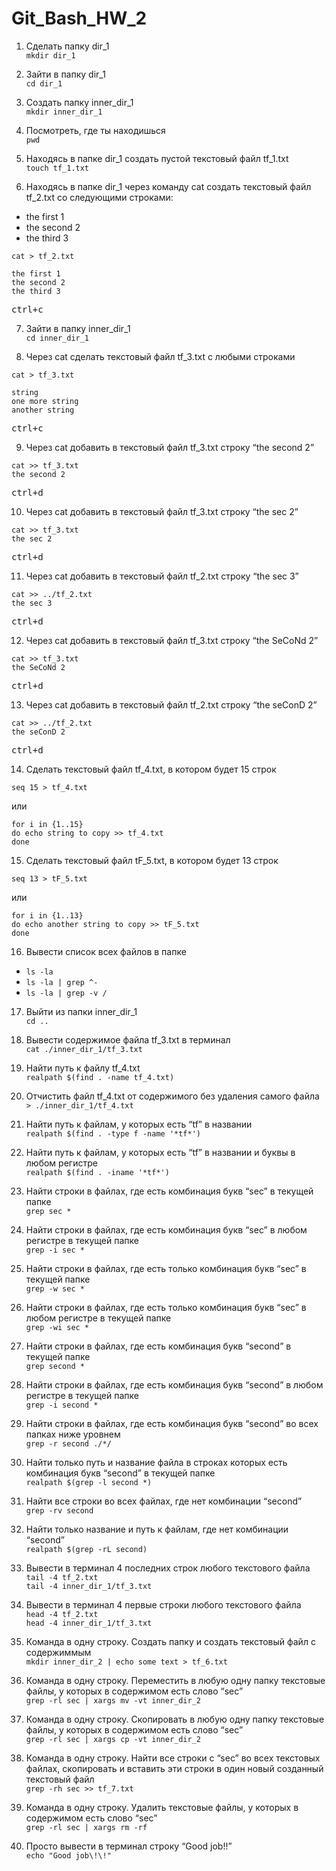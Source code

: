 # Git_Bash_HW_2

1. Сделать папку dir_1  
`mkdir dir_1`

2. Зайти в папку dir_1  
`cd dir_1`

3. Создать папку inner_dir_1  
`mkdir inner_dir_1`

4. Посмотреть, где ты находишься  
`pwd`

5. Находясь в папке dir_1 создать пустой текстовый файл tf_1.txt  
`touch tf_1.txt`

6. Находясь в папке dir_1 через команду cat создать текстовый файл tf_2.txt со следующими строками:
- the first 1
- the second 2
- the third 3  

`cat > tf_2.txt`
```
the first 1
the second 2
the third 3
```
<pre><kbd>ctrl</kbd>+<kbd>c</kbd></pre>
  
7. Зайти в папку inner_dir_1  
`cd inner_dir_1`

8. Через cat сделать текстовый файл tf_3.txt  c любыми строками  

`cat > tf_3.txt`
```
string
one more string
another string
```
<pre><kbd>ctrl</kbd>+<kbd>c</kbd></pre>
 
9. Через cat добавить в текстовый файл tf_3.txt строку “the second 2”    

`cat >> tf_3.txt`  
`the second 2`
<pre><kbd>ctrl</kbd>+<kbd>d</kbd></pre>

10. Через cat добавить в текстовый файл tf_3.txt строку “the sec 2”  

`cat >> tf_3.txt`  
`the sec 2`
<pre><kbd>ctrl</kbd>+<kbd>d</kbd></pre>

11. Через cat добавить в текстовый файл tf_2.txt строку “the sec 3”  

`cat >> ../tf_2.txt`  
`the sec 3`
<pre><kbd>ctrl</kbd>+<kbd>d</kbd></pre>

12. Через cat добавить в текстовый файл tf_3.txt строку “the SeCoNd 2”  

`cat >> tf_3.txt`  
`the SeCoNd 2`
<pre><kbd>ctrl</kbd>+<kbd>d</kbd></pre> 
 
13. Через cat добавить в текстовый файл tf_2.txt строку “the seConD 2”  

`cat >> ../tf_2.txt`  
`the seConD 2`
<pre><kbd>ctrl</kbd>+<kbd>d</kbd></pre>

14. Сделать текстовый файл tf_4.txt, в котором будет 15 строк

`seq 15 > tf_4.txt`  

или  

```
for i in {1..15}
do echo string to copy >> tf_4.txt
done
```
15. Сделать текстовый файл tF_5.txt, в котором будет 13 строк  

`seq 13 > tF_5.txt`  

или  

```
for i in {1..13}
do echo another string to copy >> tF_5.txt
done
```
16. Вывести список всех файлов в папке  
- `ls -la`
- `ls -la | grep ^-`
- `ls -la | grep -v /`

17. Выйти из папки inner_dir_1  
`cd ..`

18. Вывести содержимое файла tf_3.txt в терминал  
`cat ./inner_dir_1/tf_3.txt`

19. Найти путь к файлу tf_4.txt  
`realpath $(find . -name tf_4.txt)`

20. Отчистить файл tf_4.txt от содержимого без удаления самого файла  
`> ./inner_dir_1/tf_4.txt`

21. Найти путь к файлам, у которых есть “tf” в названии  
`realpath $(find . -type f -name '*tf*')`

22. Найти путь к файлам, у которых есть “tf” в названии и буквы в любом регистре    
`realpath $(find . -iname '*tf*')`

23. Найти строки в файлах, где есть комбинация букв “sec” в текущей папке  
`grep sec *`

24. Найти строки в файлах, где есть комбинация букв “sec” в любом регистре в текущей папке  
`grep -i sec *` 
 
25. Найти строки в файлах, где есть только комбинация букв “sec” в текущей папке  
`grep -w sec *`

26. Найти строки в файлах, где есть только комбинация букв “sec” в любом регистре в текущей папке  
`grep -wi sec *`
 
27. Найти строки в файлах, где есть комбинация букв “second” в текущей папке  
`grep second *`

28. Найти строки в файлах, где есть комбинация букв “second” в любом регистре в текущей папке  
`grep -i second *`

29. Найти строки в файлах, где есть комбинация букв “second” во всех папках ниже уровнем    
`grep -r second ./*/`

30. Найти только путь и название файла в строках которых есть комбинация букв “second” в текущей папке  
`realpath $(grep -l second *)`

31. Найти все строки во всех файлах, где нет комбинации “second”   
`grep -rv second`

32. Найти только название и путь к файлам, где нет комбинации “second”  
`realpath $(grep -rL second)`

33. Вывести в терминал 4 последних строк любого текстового файла  
`tail -4 tf_2.txt`  
`tail -4 inner_dir_1/tf_3.txt`  

34. Вывести в терминал 4 первые строки любого текстового файла  
`head -4 tf_2.txt`  
`head -4 inner_dir_1/tf_3.txt`
 
35. Команда в одну строку. Создать папку и создать текстовый файл с содержиммым  
`mkdir inner_dir_2 | echo some text > tf_6.txt`

36. Команда в одну строку. Переместить в любую одну папку текстовые файлы, у которых в содержимом есть слово “sec”  
`grep -rl sec | xargs mv -vt inner_dir_2`

37. Команда в одну строку. Скопировать в любую одну папку текстовые файлы, у которых в содержимом есть слово “sec”  
`grep -rl sec | xargs cp -vt inner_dir_2`

38. Команда в одну строку. Найти все строки c “sec” во всех текстовых файлах, скопировать и вставить эти строки в один новый созданный текстовый файл  
`grep -rh sec >> tf_7.txt`

39. Команда в одну строку. Удалить текстовые файлы, у которых в содержимом есть слово “sec”  
`grep -rl sec | xargs rm -rf`

40. Просто вывести в терминал строку “Good job!!”  
`echo "Good job\!\!"`
